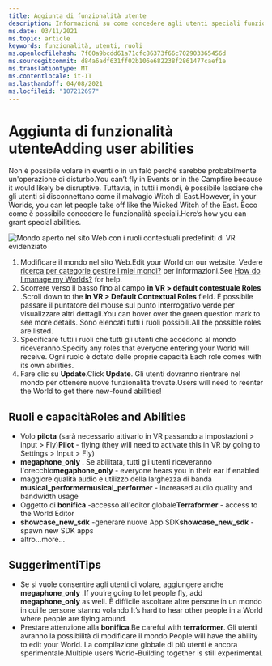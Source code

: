 ```yaml
---
title: Aggiunta di funzionalità utente
description: Informazioni su come concedere agli utenti speciali funzionalità negli eventi AltspaceVR.
ms.date: 03/11/2021
ms.topic: article
keywords: funzionalità, utenti, ruoli
ms.openlocfilehash: 7f60a9bcdd61a71cfc86373f66c702903365456d
ms.sourcegitcommit: d84a6adf631ff02b106e682238f2861477caef1e
ms.translationtype: MT
ms.contentlocale: it-IT
ms.lasthandoff: 04/08/2021
ms.locfileid: "107212697"
---
```

# <a name="adding-user-abilities"></a><span data-ttu-id="e7a12-104">Aggiunta di funzionalità utente</span><span class="sxs-lookup"><span data-stu-id="e7a12-104">Adding user abilities</span></span>

<span data-ttu-id="e7a12-105">Non è possibile volare in eventi o in un falò perché sarebbe probabilmente un'operazione di disturbo.</span><span class="sxs-lookup"><span data-stu-id="e7a12-105">You can’t fly in Events or in the Campfire because it would likely be disruptive.</span></span> <span data-ttu-id="e7a12-106">Tuttavia, in tutti i mondi, è possibile lasciare che gli utenti si disconnettano come il malvagio Witch di East.</span><span class="sxs-lookup"><span data-stu-id="e7a12-106">However, in your Worlds, you can let people take off like the Wicked Witch of the East.</span></span> <span data-ttu-id="e7a12-107">Ecco come è possibile concedere le funzionalità speciali.</span><span class="sxs-lookup"><span data-stu-id="e7a12-107">Here’s how you can grant special abilities.</span></span>

![Mondo aperto nel sito Web con i ruoli contestuali predefiniti di VR evidenziato](images/contextual_roles.png)

1. <span data-ttu-id="e7a12-109">Modificare il mondo nel sito Web.</span><span class="sxs-lookup"><span data-stu-id="e7a12-109">Edit your World on our website.</span></span> <span data-ttu-id="e7a12-110">Vedere [ricerca per categorie gestire i miei mondi?](managing-worlds.md) per informazioni.</span><span class="sxs-lookup"><span data-stu-id="e7a12-110">See [How do I manage my Worlds?](managing-worlds.md) for help.</span></span>
2. <span data-ttu-id="e7a12-111">Scorrere verso il basso fino al campo **in VR > default contestuale Roles** .</span><span class="sxs-lookup"><span data-stu-id="e7a12-111">Scroll down to the **In VR > Default Contextual Roles** field.</span></span> <span data-ttu-id="e7a12-112">È possibile passare il puntatore del mouse sul punto interrogativo verde per visualizzare altri dettagli.</span><span class="sxs-lookup"><span data-stu-id="e7a12-112">You can hover over the green question mark to see more details.</span></span> <span data-ttu-id="e7a12-113">Sono elencati tutti i ruoli possibili.</span><span class="sxs-lookup"><span data-stu-id="e7a12-113">All the possible roles are listed.</span></span>
3. <span data-ttu-id="e7a12-114">Specificare tutti i ruoli che tutti gli utenti che accedono al mondo riceveranno.</span><span class="sxs-lookup"><span data-stu-id="e7a12-114">Specify any roles that everyone entering your World will receive.</span></span> <span data-ttu-id="e7a12-115">Ogni ruolo è dotato delle proprie capacità.</span><span class="sxs-lookup"><span data-stu-id="e7a12-115">Each role comes with its own abilities.</span></span>
4. <span data-ttu-id="e7a12-116">Fare clic su **Update**.</span><span class="sxs-lookup"><span data-stu-id="e7a12-116">Click **Update**.</span></span> <span data-ttu-id="e7a12-117">Gli utenti dovranno rientrare nel mondo per ottenere nuove funzionalità trovate.</span><span class="sxs-lookup"><span data-stu-id="e7a12-117">Users will need to reenter the World to get there new-found abilities!</span></span>

## <a name="roles-and-abilities"></a><span data-ttu-id="e7a12-118">Ruoli e capacità</span><span class="sxs-lookup"><span data-stu-id="e7a12-118">Roles and Abilities</span></span>

* <span data-ttu-id="e7a12-119">Volo **pilota** (sarà necessario attivarlo in VR passando a impostazioni > input > Fly)</span><span class="sxs-lookup"><span data-stu-id="e7a12-119">**Pilot** - flying (they will need to activate this in VR by going to Settings > Input > Fly)</span></span>
* <span data-ttu-id="e7a12-120">**megaphone_only** . Se abilitata, tutti gli utenti riceveranno l'orecchio</span><span class="sxs-lookup"><span data-stu-id="e7a12-120">**megaphone_only** - everyone hears you in their ear if enabled</span></span>
* <span data-ttu-id="e7a12-121">maggiore qualità audio e utilizzo della larghezza di banda **musical_performer**</span><span class="sxs-lookup"><span data-stu-id="e7a12-121">**musical_performer** - increased audio quality and bandwidth usage</span></span>
* <span data-ttu-id="e7a12-122">Oggetto di **bonifica** -accesso all'editor globale</span><span class="sxs-lookup"><span data-stu-id="e7a12-122">**Terraformer** - access to the World Editor</span></span>
* <span data-ttu-id="e7a12-123">**showcase_new_sdk** -generare nuove App SDK</span><span class="sxs-lookup"><span data-stu-id="e7a12-123">**showcase_new_sdk** - spawn new SDK apps</span></span>
* <span data-ttu-id="e7a12-124">altro...</span><span class="sxs-lookup"><span data-stu-id="e7a12-124">more…</span></span>

## <a name="tips"></a><span data-ttu-id="e7a12-125">Suggerimenti</span><span class="sxs-lookup"><span data-stu-id="e7a12-125">Tips</span></span>

* <span data-ttu-id="e7a12-126">Se si vuole consentire agli utenti di volare, aggiungere anche **megaphone_only** .</span><span class="sxs-lookup"><span data-stu-id="e7a12-126">If you’re going to let people fly, add **megaphone_only** as well.</span></span> <span data-ttu-id="e7a12-127">È difficile ascoltare altre persone in un mondo in cui le persone stanno volando.</span><span class="sxs-lookup"><span data-stu-id="e7a12-127">It’s hard to hear other people in a World where people are flying around.</span></span>
* <span data-ttu-id="e7a12-128">Prestare attenzione alla **bonifica**.</span><span class="sxs-lookup"><span data-stu-id="e7a12-128">Be careful with **terraformer**.</span></span> <span data-ttu-id="e7a12-129">Gli utenti avranno la possibilità di modificare il mondo.</span><span class="sxs-lookup"><span data-stu-id="e7a12-129">People will have the ability to edit your World.</span></span> <span data-ttu-id="e7a12-130">La compilazione globale di più utenti è ancora sperimentale.</span><span class="sxs-lookup"><span data-stu-id="e7a12-130">Multiple users World-Building together is still experimental.</span></span>